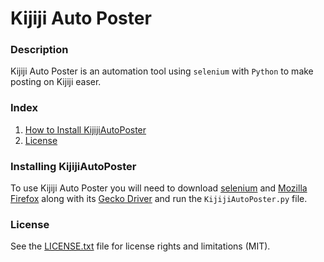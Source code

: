 # Kijiji Auto Poster

### Description
Kijiji Auto Poster is an automation tool using `selenium` with `Python` to make posting on Kijiji easer.

### Index
1. [How to Install KijijiAutoPoster](#installing-kijijiautoposter)
2. [License](#license)

### Installing KijijiAutoPoster
To use Kijiji Auto Poster you will need to download [selenium](https://pypi.org/project/selenium/) and [Mozilla Firefox](https://www.mozilla.org/en-CA/firefox/new/) along with its [Gecko Driver](https://github.com/mozilla/geckodriver/releases) and run the `KijijiAutoPoster.py` file.

### License
See the [LICENSE.txt](LICENSE.txt) file for license rights and limitations (MIT).
